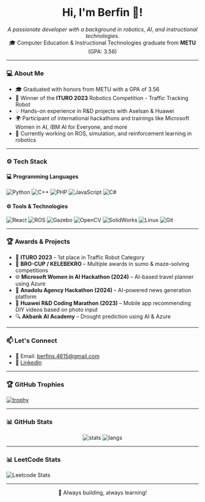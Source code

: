 <h1 align="center"> Hi, I'm Berfin 👋! </h1>
<p align="center">
  <i>A passionate developer with a background in robotics, AI, and instructional technologies.</i><br/>
  🎓 Computer Education & Instructional Technologies graduate from <b>METU</b> (GPA: 3.56)
</p>

---

### 💻 About Me

- 🎓 Graduated with honors from METU with a GPA of 3.56  
- 🤖 Winner of the **ITURO 2023** Robotics Competition - Traffic Tracking Robot  
- 💡 Hands-on experience in R&D projects with Aselsan & Huawei  
- 🌍 Participant of international hackathons and trainings like Microsoft Women in AI, IBM AI for Everyone, and more  
- 🔬 Currently working on ROS, simulation, and reinforcement learning in robotics  

---


### ⚙️ Tech Stack

#### 💻 Programming Languages
![Python](https://img.shields.io/badge/Python-3776AB?style=flat&logo=python&logoColor=white)
![C++](https://img.shields.io/badge/C++-00599C?style=flat&logo=c%2B%2B&logoColor=white)
![PHP](https://img.shields.io/badge/PHP-777BB4?style=flat&logo=php&logoColor=white)
![JavaScript](https://img.shields.io/badge/JavaScript-F7DF1E?style=flat&logo=javascript&logoColor=black)
![C#](https://img.shields.io/badge/-C%23-68217A?style=flat&logo=csharp&logoColor=white&v=2)

#### ⚙️ Tools & Technologies
![React](https://img.shields.io/badge/React-61DAFB?style=flat&logo=react&logoColor=black)
![ROS](https://img.shields.io/badge/ROS-22314E?style=flat&logo=ros&logoColor=white)
![Gazebo](https://img.shields.io/badge/Gazebo-000000?style=flat)
![OpenCV](https://img.shields.io/badge/OpenCV-5C3EE8?style=flat&logo=opencv&logoColor=white)
![SolidWorks](https://img.shields.io/badge/SolidWorks-E31225?style=flat)
![Linux](https://img.shields.io/badge/Linux-FCC624?style=flat&logo=linux&logoColor=black)
![Git](https://img.shields.io/badge/Git-F05032?style=flat&logo=git&logoColor=white)

---

### 🏆 Awards & Projects

- 🥇 **ITURO 2023** – 1st place in Traffic Robot Category  
- 🥇 **BRO-CUP / KELEBEKRO** – Multiple awards in sumo & maze-solving competitions  
- 🌐 **Microsoft Women in AI Hackathon (2024)** – AI-based travel planner using Azure  
- 📰 **Anadolu Agency Hackathon (2024)** – AI-powered news generation platform  
- 📱 **Huawei R&D Coding Marathon (2023)** – Mobile app recommending DIY videos based on photo input  
- 🔍 **Akbank AI Academy** – Drought prediction using AI & Azure  

---

### 📫 Let's Connect

- 📩 Email: [berfins.4615@gmail.com](mailto:berfins.4615@gmail.com)  
- 💼 [LinkedIn](https://www.linkedin.com/in/berfin-s%C3%BCnnetcio%C4%9Flu-4ab9681b3/)  

---

### 🏆 GitHub Trophies

[![trophy](https://github-profile-trophy.vercel.app/?username=Berfin4615&theme=radical&column=4&margin-w=15&margin-h=15)](https://github.com/ryo-ma/github-profile-trophy)

---

### 📊 GitHub Stats

<p align="center">
  <img src="https://github-readme-stats.vercel.app/api?username=Berfin4615&show_icons=true&theme=radical" alt="stats"/>
  <img src="https://github-readme-stats.vercel.app/api/top-langs/?username=Berfin4615&layout=compact&theme=radical" alt="langs"/>
</p>

---

### 📊 LeetCode Stats

![Leetcode Stats](https://leetcard.jacoblin.cool/user4150sX?theme=dark&font=Ubuntu&ext=heatmap)

---

<p align="center">🚀 Always building, always learning!</p>
